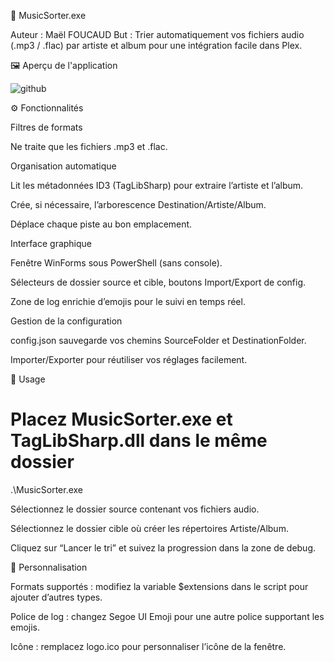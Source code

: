 🎵 MusicSorter.exe

Auteur : Maël FOUCAUD
But : Trier automatiquement vos fichiers audio (.mp3 / .flac) par artiste et album pour une intégration facile dans Plex.

🖼️ Aperçu de l'application



![github](https://github.com/user-attachments/assets/59cb473b-4bb5-424f-b697-b9343026592d)

⚙️ Fonctionnalités

Filtres de formats

Ne traite que les fichiers .mp3 et .flac.

Organisation automatique

Lit les métadonnées ID3 (TagLibSharp) pour extraire l’artiste et l’album.

Crée, si nécessaire, l’arborescence Destination/Artiste/Album.

Déplace chaque piste au bon emplacement.

Interface graphique

Fenêtre WinForms sous PowerShell (sans console).

Sélecteurs de dossier source et cible, boutons Import/Export de config.

Zone de log enrichie d’emojis pour le suivi en temps réel.

Gestion de la configuration

config.json sauvegarde vos chemins SourceFolder et DestinationFolder.

Importer/Exporter pour réutiliser vos réglages facilement.

🚀 Usage

# Placez MusicSorter.exe et TagLibSharp.dll dans le même dossier
.\MusicSorter.exe

Sélectionnez le dossier source contenant vos fichiers audio.

Sélectionnez le dossier cible où créer les répertoires Artiste/Album.

Cliquez sur “Lancer le tri” et suivez la progression dans la zone de debug.

🔧 Personnalisation

Formats supportés : modifiez la variable $extensions dans le script pour ajouter d’autres types.

Police de log : changez Segoe UI Emoji pour une autre police supportant les emojis.

Icône : remplacez logo.ico pour personnaliser l’icône de la fenêtre.
